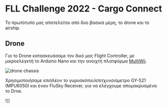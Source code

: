 # FLL Challenge 2022 - Cargo Connect

Το πρωτότυπό μας αποτελείται από δύο βασικά μέρη, το drone και το airship. 

## Drone
Για το Drone κατασκευάσαμε τον δικό μας Flight Controller, με μικροελεγκτή το Arduino Nano και την ανοιχτή πλατφόρμα [MultiWii](http://www.multiwii.com/). 

![drone chassis]()

Χρησιμοποιήσαμε επιπλέον το γυροσκόπιο/επιτχυνσιόμετρο GY-521 (MPU6050) και έναν FlυSky Receiver, για να ελέγχουμε απομακρυσμένα το Drne.

![]
